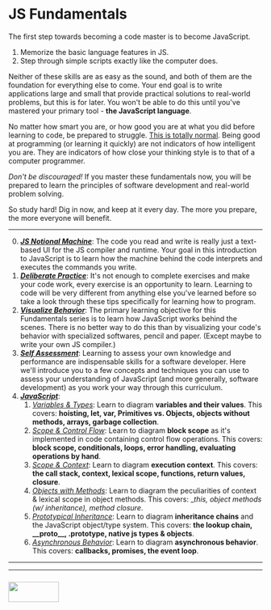 # JS Fundamentals

The first step towards becoming a code master is to become JavaScript.  

1. Memorize the basic language features in JS.
2. Step through simple scripts exactly like the computer does.

Neither of these skills are as easy as the sound, and both of them are the foundation for everything else to come.  Your end goal is to write applications large and small that provide practical solutions to real-world problems, but this is for later.  You won't be able to do this until you've mastered your primary tool - __the JavaScript language__.  

No matter how smart you are, or how good you are at what you did before learning to code, be prepared to struggle.  [This is totally normal](http://elewa.education/2018/01/22/thinking-computer-thoughts/).  Being good at programming (or learning it quickly) are not indicators of how intelligent you are.  They are indicators of how close your thinking style is to that of a computer programmer.  

_Don't be discouraged!_  If you master these fundamentals now, you will be prepared to learn the principles of software development and real-world problem solving. 

So study hard! Dig in now, and keep at it every day.  The more you prepare, the more everyone will benefit.

___


0. _**[JS Notional Machine](https://github.com/elewa-academy/js-notional-machine)**_:  The code you read and write is really just a text-based UI for the JS compiler and runtime.  Your goal in this introduction to JavaScript is to learn how the machine behind the code interprets and executes the commands you write.  
1. _**[Deliberate Practice](./deliberate-practice.md)**_: It's not enough to complete exercises and make your code work, every exercise is an opportunity to learn.  Learning to code will be very different from anything else you've learned before so take a look through these tips specifically for learning how to program.
2. _**[Visualize Behavior](./visualizing-runtime.md)**_: The primary learning objective for this Fundamentals series is to learn how JavaScript works behind the scenes.  There is no better way to do this than by visualizing your code's behavior with specialized softwares, pencil and paper. (Except maybe to write your own JS compiler.)
3. _**[Self Assessment](./self-assessment)**_: Learning to assess your own knowledge and performance are indispensable skills for a software developer.  Here we'll introduce you to a few concepts and techniques you can use to assess your understanding of JavaScript (and more generally, software development) as you work your way through this curriculum.
4. _**[JavaScript](./javascript.md)**_:  
    1. _[Variables & Types](htts://github.com/elewa-academy/variables-and-types)_: Learn to diagram __variables and their values__.  This covers: __hoisting, let, var, Primitives vs. Objects, objects without methods, arrays, garbage collection__.
    2. _[Scope & Control Flow](https://github.com/elewa-academy/scope-and-control-flow)_: Learn to diagram __block scope__ as it's implemented in code containing control flow operations.  This covers: __block scope, conditionals, loops, error handling, evaluating operations by hand__.
    3. _[Scope & Context](https://github.com/elewa-academy/scope-and-context)_: Learn to diagram __execution context__. This covers: __the call stack, context, lexical scope, functions, return values, closure__.
    4. _[Objects with Methods](https://github.com/elewa-academy/objects-with-methods)_:  Learn to diagram the peculiarities of context & lexical scope in object methods.  This covers: __this, object methods (w/ inheritance), method closure_.
    5. _[Prototypical Inheritance](https://github.com/elewa-academy/prototypcal-inheritance)_: Learn to diagram __inheritance chains__ and the JavaScript object/type system.  This covers: __the lookup chain, \_\_proto\_\_, .prototype, native js types & objects__. 
    6. _[Asynchronous Behavior](https://github.com/elewa-academy/asynchronous-behavior)_:  Learn to diagram __asynchronous behavior__.  This covers: __callbacks, promises, the event loop__.

___
___
### <a href="http://elewa.education/blog" target="_blank"><img src="https://user-images.githubusercontent.com/18554853/34921062-506450ae-f97d-11e7-875f-6feeb26ad72d.png" width="100" height="40"/></a>


